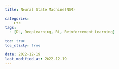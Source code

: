 ```yaml
---
title: Neural State Machine(NSM)

categories:
  - Etc
tags:
  - [DL, DeepLearning, RL, Reinforcement Learning]

toc: true
toc_sticky: true

date: 2022-12-19
last_modified_at: 2022-12-19
---
```

